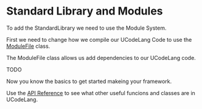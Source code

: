 # Standard Library and Modules

To add the StandardLibrary we need to use the Module System.

First we need to change how we compile our UCodeLang Code to use the [ModuleFile](./Reference/Compiler/ModuleFile.md) class.

The ModuleFile class allows us add dependencies to our UCodeLang code.

TODO

Now you know the basics to get started makeing your framework.

Use the [API Reference](./APIReference.md) to see what other useful funcions and classes are in UCodeLang.
